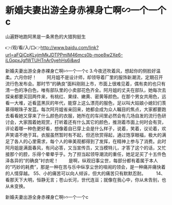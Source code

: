 # 新婚夫妻出游全身赤裸身亡啊∽一个一个c
山遍野地跑阿黑是一条黑色的大猎狗挺生

👉/观/看/入/口👉http://www.baidu.com/link?url=aFQjCpKLyjmMkJDTPPmIM46mcs0b-moe8w2Xe6-iLGqpxJgfWTUHTnAr0yehHs6i&wd

新婚夫妻出游全身赤裸身亡啊∽一个一个c	3.今夜还吹着风，想起你的侧脸好温柔。六月你好！
　　阿月姐不是设计师，却领导着厂里的服饰新潮流，定期召开流行色发布会。那时节“的确良”面料刚刚上市，市面上很难见着，偶有卖的也只有清一色的净白色，唯有部队里的小卖部花色齐全。阿月姐的丈夫在部队，她每次去探亲都要买回两件来，有桃红、果绿、嫩黄、密黄等颜色。在那个男女共用色，远看一大堆，近看蓝黑灰的年代，能穿上这么漂亮的服色，足以叫大姑娘小媳妇们羡慕得眼珠子发蓝。每次阿月姐省亲回来，她都会成为众人瞩目的焦点，大家都要跑去看看她又穿来了什么颜色的衣服，她所在的车间里必然会有几场自发的流行色研讨会，大家围着她观赏，打听着还有什么其它的颜色，推测着市面上何时会有货，评论着哪一种色更好看，想像着自已穿上会是什么样子，说着，笑着，议论着，欢声笑语不绝于耳。衣服虽然暂时有不起，但还欣赏得起，通过饱享眼福，极大的满足了各人的心里需求，每个人的审美观都得到了发挥，在精神上参与了消费。此时阿月姐是满面春风，有问必答，又当宣传员，又当模特儿，才答了这个的话，又忙接那个的腔，乐得个晕晕乎乎。为了担当起领导潮流的重任，她足足买了十五件色泽各异的“的确良”衬衣呢！
　　是啊，纵观旧事尘世，每部分都有着属于本人的“巧妙的耗费”，那是一种在苦与乐中纵享尘世的喧闹的领会，是一种痛并痛快着的人情穿越。
	55、小的痛苦可以向人倾诉，但大的痛苦只有默默忍耐。
　　14、看那天下大明，恒静无言；苍山长河，世代连亘；就像在我心中，你从未告别，也从未变换。

新婚夫妻出游全身赤裸身亡啊∽一个一个c
